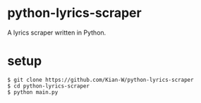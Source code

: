 # python-lyrics-scraper
A lyrics scraper written in Python.

# setup
```
$ git clone https://github.com/Kian-W/python-lyrics-scraper
$ cd python-lyrics-scraper
$ python main.py
```